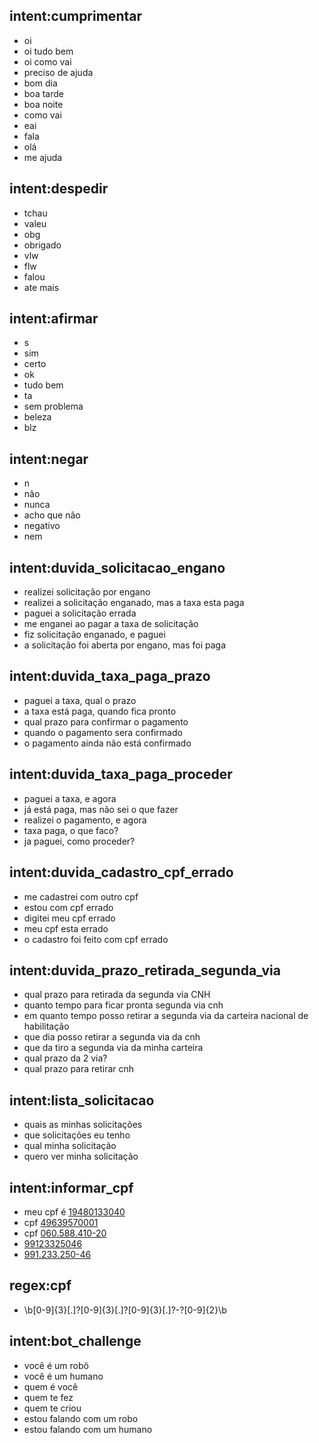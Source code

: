 ## intent:cumprimentar
- oi
- oi tudo bem
- oi como vai
- preciso de ajuda
- bom dia
- boa tarde
- boa noite
- como vai
- eai
- fala
- olá
- me ajuda

## intent:despedir
- tchau
- valeu
- obg
- obrigado
- vlw
- flw
- falou
- ate mais

## intent:afirmar
- s
- sim
- certo
- ok
- tudo bem
- ta
- sem problema
- beleza
- blz

## intent:negar
- n
- não
- nunca
- acho que não
- negativo
- nem

## intent:duvida_solicitacao_engano
- realizei solicitação por engano
- realizei a solicitação enganado, mas a taxa esta paga
- paguei a solicitação errada
- me enganei ao pagar a taxa de solicitação
- fiz solicitação enganado, e paguei
- a solicitação foi aberta por engano, mas foi paga

## intent:duvida_taxa_paga_prazo
- paguei a taxa, qual o prazo
- a taxa está paga, quando fica pronto
- qual prazo para confirmar o pagamento
- quando o pagamento sera confirmado
- o pagamento ainda não está confirmado

## intent:duvida_taxa_paga_proceder
- paguei a taxa, e agora
- já está paga, mas não sei o que fazer
- realizei o pagamento, e agora
- taxa paga, o que faco?
- ja paguei, como proceder?

## intent:duvida_cadastro_cpf_errado
- me cadastrei com outro cpf
- estou com cpf errado
- digitei meu cpf errado
- meu cpf esta errado
- o cadastro foi feito com cpf errado

## intent:duvida_prazo_retirada_segunda_via
- qual prazo para retirada da segunda via CNH
- quanto tempo para ficar pronta segunda via cnh
- em quanto tempo posso retirar a segunda via da carteira nacional de habilitação
- que dia posso retirar a segunda via da cnh
- que da tiro a segunda via da minha carteira
- qual prazo da 2 via?
- qual prazo para retirar cnh

## intent:lista_solicitacao
- quais as minhas solicitações
- que solicitações eu tenho
- qual minha solicitação
- quero ver minha solicitação

## intent:informar_cpf
- meu cpf é [19480133040](cpf)
- cpf [49639570001](cpf)
- cpf [060.588.410-20](cpf)
- [99123325046](cpf)
- [991.233.250-46](cpf)

## regex:cpf
- \b[0-9]{3}[.]?[0-9]{3}[.]?[0-9]{3}[.]?-?[0-9]{2}\b

## intent:bot_challenge
- você é um robô
- você é um humano
- quem é você
- quem te fez
- quem te criou
- estou falando com um robo
- estou falando com um humano
